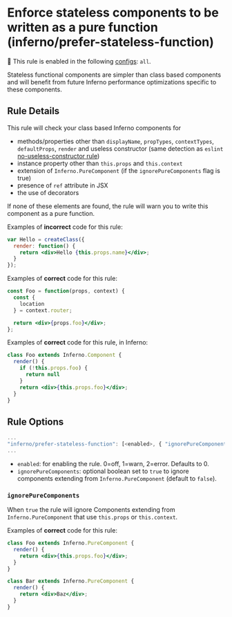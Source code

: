 # Enforce stateless components to be written as a pure function (inferno/prefer-stateless-function)

💼 This rule is enabled in the following [configs](https://github.com/infernojs/eslint-plugin-inferno#shareable-configurations): `all`.

Stateless functional components are simpler than class based components and will benefit from future Inferno performance optimizations specific to these components.

## Rule Details

This rule will check your class based Inferno components for

- methods/properties other than `displayName`, `propTypes`, `contextTypes`, `defaultProps`, `render` and useless constructor (same detection as `eslint` [no-useless-constructor rule](https://eslint.org/docs/rules/no-useless-constructor))
- instance property other than `this.props` and `this.context`
- extension of `Inferno.PureComponent` (if the `ignorePureComponents` flag is true)
- presence of `ref` attribute in JSX
- the use of decorators

If none of these elements are found, the rule will warn you to write this component as a pure function.

Examples of **incorrect** code for this rule:

```jsx
var Hello = createClass({
  render: function() {
    return <div>Hello {this.props.name}</div>;
  }
});
```

Examples of **correct** code for this rule:

```jsx
const Foo = function(props, context) {
  const {
    location
  } = context.router;

  return <div>{props.foo}</div>;
};
```

Examples of **correct** code for this rule, in Inferno:

```jsx
class Foo extends Inferno.Component {
  render() {
    if (!this.props.foo) {
      return null
    }
    return <div>{this.props.foo}</div>;
  }
}
```

## Rule Options

```js
...
"inferno/prefer-stateless-function": [<enabled>, { "ignorePureComponents": <ignorePureComponents> }]
...
```

- `enabled`: for enabling the rule. 0=off, 1=warn, 2=error. Defaults to 0.
- `ignorePureComponents`: optional boolean set to `true` to ignore components extending from `Inferno.PureComponent` (default to `false`).

### `ignorePureComponents`

When `true` the rule will ignore Components extending from `Inferno.PureComponent` that use `this.props` or `this.context`.

Examples of **correct** code for this rule:

```jsx
class Foo extends Inferno.PureComponent {
  render() {
    return <div>{this.props.foo}</div>;
  }
}

class Bar extends Inferno.PureComponent {
  render() {
    return <div>Baz</div>;
  }
}
```
